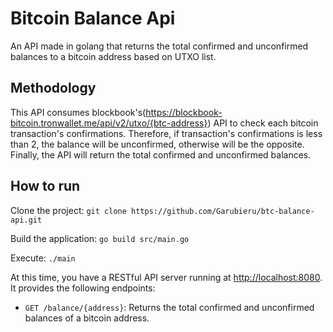 # Bitcoin Balance Api

An API made in golang that returns the total confirmed and unconfirmed balances to a bitcoin address based on UTXO list.

## Methodology

This API consumes blockbook's(https://blockbook-bitcoin.tronwallet.me/api/v2/utxo/{btc-address}) API to check each bitcoin transaction's confirmations. Therefore, if transaction's confirmations is less than 2, the balance will be unconfirmed, otherwise will be the opposite. Finally, the API will return the total confirmed and unconfirmed balances.

## How to run

Clone the project: 
`git clone https://github.com/Garubieru/btc-balance-api.git`

Build the application:
`go build src/main.go`

Execute:
`./main`

At this time, you have a RESTful API server running at [http://localhost:8080](http://localhost:8080). It provides the following endpoints:

- `GET /balance/{address}`: Returns the total confirmed and unconfirmed balances of a bitcoin address.
